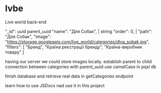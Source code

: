 # lvbe
Live world back-end

  "_id": uuid
    parent_uuid
  "name": "Для Собак", | string
  "order": 0, | 
  "path": "Для Собак",
  "image": "https://storage.googleapis.com/live_world/categories/dlya_sobak.jpg",
  "filters": [ 
    "Бренд",
    "Країна реєстрації бренду",
    "Країна-виробник товару"
  ]

having our server we could store images locally.
establish parent to child connection between categories with parent_uuid
use camelCase in pqsl db

finish database and retrieve real data in getCategories endpoint 

learn how to use JSDocs nad use it in this project
